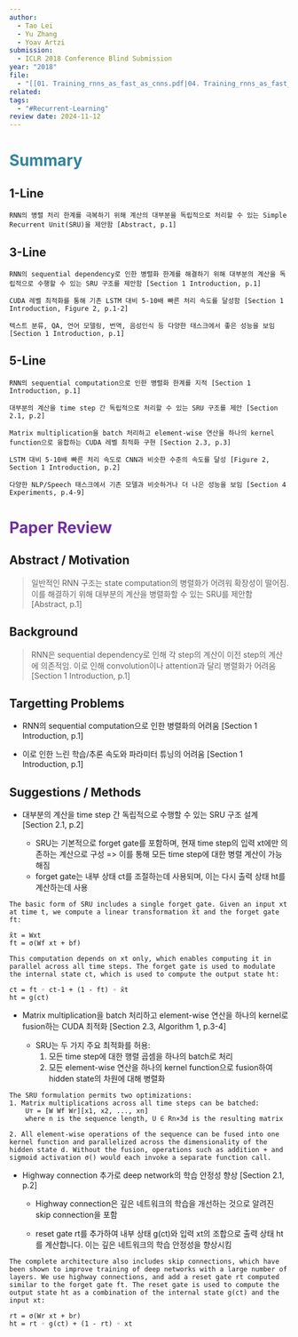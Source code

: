 ```yaml
---
author:
  - Tao Lei
  - Yu Zhang
  - Yoav Artzi
submission:
  - ICLR 2018 Conference Blind Submission
year: "2018"
file:
  - "[[01. Training_rnns_as_fast_as_cnns.pdf|04. Training_rnns_as_fast_as_cnns]]"
related: 
tags:
  - "#Recurrent-Learning"
review date: 2024-11-12
---
```

# <font color="#31859b">Summary</font>

## 1-Line

```
RNN의 병렬 처리 한계를 극복하기 위해 계산의 대부분을 독립적으로 처리할 수 있는 Simple Recurrent Unit(SRU)을 제안함 [Abstract, p.1]
```
## 3-Line

```
RNN의 sequential dependency로 인한 병렬화 한계를 해결하기 위해 대부분의 계산을 독립적으로 수행할 수 있는 SRU 구조를 제안함 [Section 1 Introduction, p.1]
```

```
CUDA 레벨 최적화를 통해 기존 LSTM 대비 5-10배 빠른 처리 속도를 달성함 [Section 1 Introduction, Figure 2, p.1-2]
```

```
텍스트 분류, QA, 언어 모델링, 번역, 음성인식 등 다양한 태스크에서 좋은 성능을 보임 [Section 1 Introduction, p.1]
```
## 5-Line

```
RNN의 sequential computation으로 인한 병렬화 한계를 지적 [Section 1 Introduction, p.1]
```

```
대부분의 계산을 time step 간 독립적으로 처리할 수 있는 SRU 구조를 제안 [Section 2.1, p.2]
```

```
Matrix multiplication을 batch 처리하고 element-wise 연산을 하나의 kernel function으로 융합하는 CUDA 레벨 최적화 구현 [Section 2.3, p.3]
```

```
LSTM 대비 5-10배 빠른 처리 속도로 CNN과 비슷한 수준의 속도를 달성 [Figure 2, Section 1 Introduction, p.2]
```

```
다양한 NLP/Speech 태스크에서 기존 모델과 비슷하거나 더 나은 성능을 보임 [Section 4 Experiments, p.4-9]
```


# <font color="#7030a0">Paper Review</font>

## Abstract / Motivation

> 일반적인 RNN 구조는 state computation의 병렬화가 어려워 확장성이 떨어짐. 이를 해결하기 위해 대부분의 계산을 병렬화할 수 있는 SRU를 제안함 [Abstract, p.1]

## Background

> RNN은 sequential dependency로 인해 각 step의 계산이 이전 step의 계산에 의존적임. 이로 인해 convolution이나 attention과 달리 병렬화가 어려움 [Section 1 Introduction, p.1]

## Targetting Problems

- RNN의 sequential computation으로 인한 병렬화의 어려움 [Section 1 Introduction, p.1]

- 이로 인한 느린 학습/추론 속도와 파라미터 튜닝의 어려움 [Section 1 Introduction, p.1]

## Suggestions / Methods

- 대부분의 계산을 time step 간 독립적으로 수행할 수 있는 SRU 구조 설계 [Section 2.1, p.2]

	- SRU는 기본적으로 forget gate를 포함하며, 현재 time step의 입력 xt에만 의존하는 계산으로 구성 => 이를 통해 모든 time step에 대한 병렬 계산이 가능해짐
	- forget gate는 내부 상태 ct를 조절하는데 사용되며, 이는 다시 출력 상태 ht를 계산하는데 사용

```
The basic form of SRU includes a single forget gate. Given an input xt at time t, we compute a linear transformation x̃t and the forget gate ft:

x̃t = Wxt
ft = σ(Wf xt + bf)

This computation depends on xt only, which enables computing it in parallel across all time steps. The forget gate is used to modulate the internal state ct, which is used to compute the output state ht: 

ct = ft ◦ ct-1 + (1 - ft) ◦ x̃t
ht = g(ct)
```

- Matrix multiplication을 batch 처리하고 element-wise 연산을 하나의 kernel로 fusion하는 CUDA 최적화 [Section 2.3, Algorithm 1, p.3-4]

	- SRU는 두 가지 주요 최적화를 허용:
		1. 모든 time step에 대한 행렬 곱셈을 하나의 batch로 처리
		2. 모든 element-wise 연산을 하나의 kernel function으로 fusion하여 hidden state의 차원에 대해 병렬화

```
The SRU formulation permits two optimizations:
1. Matrix multiplications across all time steps can be batched:
	U⊤ = [W Wf Wr][x1, x2, ..., xn]
	where n is the sequence length, U ∈ Rn×3d is the resulting matrix

2. All element-wise operations of the sequence can be fused into one kernel function and parallelized across the dimensionality of the hidden state d. Without the fusion, operations such as addition + and sigmoid activation σ() would each invoke a separate function call.
```

- Highway connection 추가로 deep network의 학습 안정성 향상 [Section 2.1, p.2]

	- Highway connection은 깊은 네트워크의 학습을 개선하는 것으로 알려진 skip connection을 포함

	- reset gate rt를 추가하여 내부 상태 g(ct)와 입력 xt의 조합으로 출력 상태 ht를 계산합니다. 이는 깊은 네트워크의 학습 안정성을 향상시킴

```
The complete architecture also includes skip connections, which have been shown to improve training of deep networks with a large number of layers. We use highway connections, and add a reset gate rt computed similar to the forget gate ft. The reset gate is used to compute the output state ht as a combination of the internal state g(ct) and the input xt:

rt = σ(Wr xt + br)
ht = rt ◦ g(ct) + (1 - rt) ◦ xt
```

